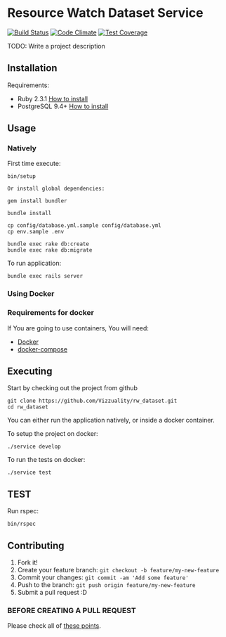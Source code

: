 # Resource Watch Dataset Service

[![Build Status](https://travis-ci.org/resource-watch/rw_dataset.svg?branch=develop)](https://travis-ci.org/resource-watch/rw_dataset) [![Code Climate](https://codeclimate.com/github/Vizzuality/rw_dataset/badges/gpa.svg)](https://codeclimate.com/github/Vizzuality/rw_dataset) [![Test Coverage](https://codeclimate.com/github/Vizzuality/rw_dataset/badges/coverage.svg)](https://codeclimate.com/github/Vizzuality/rw_dataset/coverage)

TODO: Write a project description

## Installation

Requirements:

* Ruby 2.3.1 [How to install](https://gorails.com/setup/osx/10.10-yosemite)
* PostgreSQL 9.4+ [How to install](http://exponential.io/blog/2015/02/21/install-postgresql-on-mac-os-x-via-brew/)

## Usage

### Natively

First time execute:

    bin/setup

    Or install global dependencies:

    gem install bundler

    bundle install

    cp config/database.yml.sample config/database.yml
    cp env.sample .env

    bundle exec rake db:create
    bundle exec rake db:migrate

To run application:

    bundle exec rails server

### Using Docker

### Requirements for docker

If You are going to use containers, You will need:

- [Docker](https://www.docker.com/)
- [docker-compose](https://docs.docker.com/compose/)

## Executing

Start by checking out the project from github

```
git clone https://github.com/Vizzuality/rw_dataset.git
cd rw_dataset
```

You can either run the application natively, or inside a docker container.

To setup the project on docker:

```
./service develop
```

To run the tests on docker:

```
./service test
```

## TEST

  Run rspec:

    bin/rspec

## Contributing

1. Fork it!
2. Create your feature branch: `git checkout -b feature/my-new-feature`
3. Commit your changes: `git commit -am 'Add some feature'`
4. Push to the branch: `git push origin feature/my-new-feature`
5. Submit a pull request :D

### BEFORE CREATING A PULL REQUEST

  Please check all of [these points](https://github.com/resource-watch/rw_dataset/blob/master/CONTRIBUTING.md).

